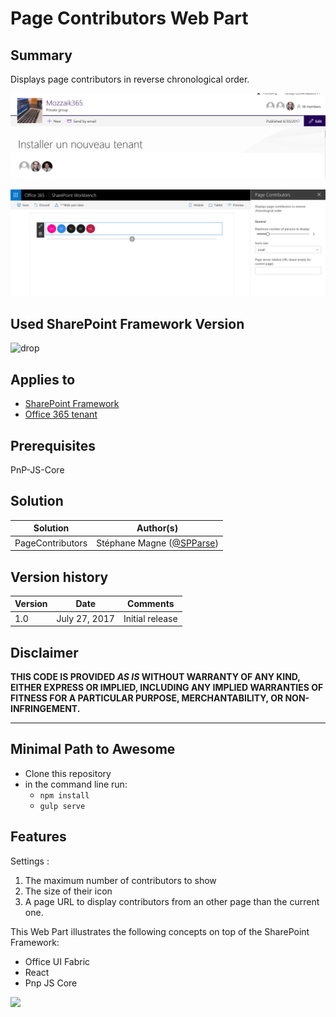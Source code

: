 # Page Contributors Web Part

## Summary
Displays page contributors in reverse chronological order.

![Organisation Chart for the current user running in SharePoint](./assets/pagecontributors_inaction.PNG)

![Organisation Chart for the current user running in local Workbench](./assets/pagecontributors_mockup.PNG)

## Used SharePoint Framework Version 
![drop](https://img.shields.io/badge/version-GA-green.svg)

## Applies to

* [SharePoint Framework](https:/dev.office.com/sharepoint)
* [Office 365 tenant](https://dev.office.com/sharepoint/docs/spfx/set-up-your-development-environment)


## Prerequisites
 
PnP-JS-Core

## Solution

Solution|Author(s)
--------|---------
PageContributors | Stéphane Magne ([@SPParse](https://twitter.com/SPParse))

## Version history

Version|Date|Comments
-------|----|--------
1.0|July 27, 2017|Initial release

## Disclaimer
**THIS CODE IS PROVIDED *AS IS* WITHOUT WARRANTY OF ANY KIND, EITHER EXPRESS OR IMPLIED, INCLUDING ANY IMPLIED WARRANTIES OF FITNESS FOR A PARTICULAR PURPOSE, MERCHANTABILITY, OR NON-INFRINGEMENT.**

---

## Minimal Path to Awesome

- Clone this repository
- in the command line run:
  - `npm install`
  - `gulp serve`

## Features

Settings : 
1. The maximum number of contributors to show
2. The size of their icon
3. A page URL to display contributors from an other page than the current one.

This Web Part illustrates the following concepts on top of the SharePoint Framework:

- Office UI Fabric
- React
- Pnp JS Core

<img src="https://telemetry.sharepointpnp.com/sp-dev-fx-webparts/samples/react-pagecontributors" />